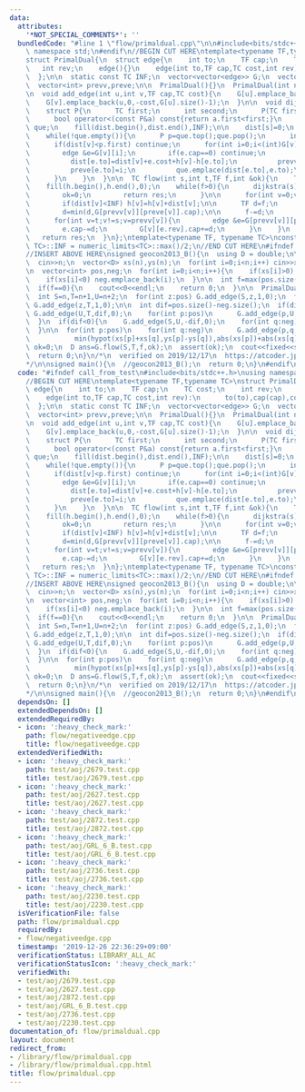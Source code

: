 ```yaml
---
data:
  attributes:
    '*NOT_SPECIAL_COMMENTS*': ''
  bundledCode: "#line 1 \"flow/primaldual.cpp\"\n\n#include<bits/stdc++.h>\nusing\
    \ namespace std;\n#endif\n//BEGIN CUT HERE\ntemplate<typename TF,typename TC>\n\
    struct PrimalDual{\n  struct edge{\n    int to;\n    TF cap;\n    TC cost;\n \
    \   int rev;\n    edge(){}\n    edge(int to,TF cap,TC cost,int rev):\n      to(to),cap(cap),cost(cost),rev(rev){}\n\
    \  };\n\n  static const TC INF;\n  vector<vector<edge>> G;\n  vector<TC> h,dist;\n\
    \  vector<int> prevv,preve;\n\n  PrimalDual(){}\n  PrimalDual(int n):G(n),h(n),dist(n),prevv(n),preve(n){}\n\
    \n  void add_edge(int u,int v,TF cap,TC cost){\n    G[u].emplace_back(v,cap,cost,G[v].size());\n\
    \    G[v].emplace_back(u,0,-cost,G[u].size()-1);\n  }\n\n  void dijkstra(int s){\n\
    \    struct P{\n      TC first;\n      int second;\n      P(TC first,int second):first(first),second(second){}\n\
    \      bool operator<(const P&a) const{return a.first<first;}\n    };\n    priority_queue<P>\
    \ que;\n    fill(dist.begin(),dist.end(),INF);\n\n    dist[s]=0;\n    que.emplace(dist[s],s);\n\
    \    while(!que.empty()){\n      P p=que.top();que.pop();\n      int v=p.second;\n\
    \      if(dist[v]<p.first) continue;\n      for(int i=0;i<(int)G[v].size();i++){\n\
    \        edge &e=G[v][i];\n        if(e.cap==0) continue;\n        if(dist[v]+e.cost+h[v]-h[e.to]<dist[e.to]){\n\
    \          dist[e.to]=dist[v]+e.cost+h[v]-h[e.to];\n          prevv[e.to]=v;\n\
    \          preve[e.to]=i;\n          que.emplace(dist[e.to],e.to);\n        }\n\
    \      }\n    }\n  }\n\n  TC flow(int s,int t,TF f,int &ok){\n    TC res=0;\n\
    \    fill(h.begin(),h.end(),0);\n    while(f>0){\n      dijkstra(s);\n      if(dist[t]==INF){\n\
    \        ok=0;\n        return res;\n      }\n\n      for(int v=0;v<(int)h.size();v++)\n\
    \        if(dist[v]<INF) h[v]=h[v]+dist[v];\n\n      TF d=f;\n      for(int v=t;v!=s;v=prevv[v])\n\
    \        d=min(d,G[prevv[v]][preve[v]].cap);\n\n      f-=d;\n      res=res+h[t]*d;\n\
    \      for(int v=t;v!=s;v=prevv[v]){\n        edge &e=G[prevv[v]][preve[v]];\n\
    \        e.cap-=d;\n        G[v][e.rev].cap+=d;\n      }\n    }\n    ok=1;\n \
    \   return res;\n  }\n};\ntemplate<typename TF, typename TC>\nconst TC PrimalDual<TF,\
    \ TC>::INF = numeric_limits<TC>::max()/2;\n//END CUT HERE\n#ifndef call_from_test\n\
    //INSERT ABOVE HERE\nsigned geocon2013_B(){\n  using D = double;\n\n  int n;\n\
    \  cin>>n;\n  vector<D> xs(n),ys(n);\n  for(int i=0;i<n;i++) cin>>xs[i]>>ys[i];\n\
    \n  vector<int> pos,neg;\n  for(int i=0;i<n;i++){\n    if(xs[i]>0) pos.emplace_back(i);\n\
    \    if(xs[i]<0) neg.emplace_back(i);\n  }\n\n  int f=max(pos.size(),neg.size());\n\
    \  if(f==0){\n    cout<<0<<endl;\n    return 0;\n  }\n\n  PrimalDual<int, D> G(n+3);\n\
    \  int S=n,T=n+1,U=n+2;\n  for(int z:pos) G.add_edge(S,z,1,0);\n  for(int z:neg)\
    \ G.add_edge(z,T,1,0);\n\n  int dif=pos.size()-neg.size();\n  if(dif>0){\n   \
    \ G.add_edge(U,T,dif,0);\n    for(int p:pos)\n      G.add_edge(p,U,1,abs(xs[p]));\n\
    \  }\n  if(dif<0){\n    G.add_edge(S,U,-dif,0);\n    for(int q:neg)\n      G.add_edge(U,q,1,abs(xs[q]));\n\
    \  }\n\n  for(int p:pos)\n    for(int q:neg)\n      G.add_edge(p,q,1,\n      \
    \           min(hypot(xs[p]+xs[q],ys[p]-ys[q]),abs(xs[p])+abs(xs[q])));\n\n  int\
    \ ok=0;\n  D ans=G.flow(S,T,f,ok);\n  assert(ok);\n  cout<<fixed<<setprecision(12)<<ans<<endl;\n\
    \  return 0;\n}\n/*\n  verified on 2019/12/17\n  https://atcoder.jp/contests/geocon2013/tasks/geocon2013_b\n\
    */\n\nsigned main(){\n  //geocon2013_B();\n  return 0;\n}\n#endif\n"
  code: "#ifndef call_from_test\n#include<bits/stdc++.h>\nusing namespace std;\n#endif\n\
    //BEGIN CUT HERE\ntemplate<typename TF,typename TC>\nstruct PrimalDual{\n  struct\
    \ edge{\n    int to;\n    TF cap;\n    TC cost;\n    int rev;\n    edge(){}\n\
    \    edge(int to,TF cap,TC cost,int rev):\n      to(to),cap(cap),cost(cost),rev(rev){}\n\
    \  };\n\n  static const TC INF;\n  vector<vector<edge>> G;\n  vector<TC> h,dist;\n\
    \  vector<int> prevv,preve;\n\n  PrimalDual(){}\n  PrimalDual(int n):G(n),h(n),dist(n),prevv(n),preve(n){}\n\
    \n  void add_edge(int u,int v,TF cap,TC cost){\n    G[u].emplace_back(v,cap,cost,G[v].size());\n\
    \    G[v].emplace_back(u,0,-cost,G[u].size()-1);\n  }\n\n  void dijkstra(int s){\n\
    \    struct P{\n      TC first;\n      int second;\n      P(TC first,int second):first(first),second(second){}\n\
    \      bool operator<(const P&a) const{return a.first<first;}\n    };\n    priority_queue<P>\
    \ que;\n    fill(dist.begin(),dist.end(),INF);\n\n    dist[s]=0;\n    que.emplace(dist[s],s);\n\
    \    while(!que.empty()){\n      P p=que.top();que.pop();\n      int v=p.second;\n\
    \      if(dist[v]<p.first) continue;\n      for(int i=0;i<(int)G[v].size();i++){\n\
    \        edge &e=G[v][i];\n        if(e.cap==0) continue;\n        if(dist[v]+e.cost+h[v]-h[e.to]<dist[e.to]){\n\
    \          dist[e.to]=dist[v]+e.cost+h[v]-h[e.to];\n          prevv[e.to]=v;\n\
    \          preve[e.to]=i;\n          que.emplace(dist[e.to],e.to);\n        }\n\
    \      }\n    }\n  }\n\n  TC flow(int s,int t,TF f,int &ok){\n    TC res=0;\n\
    \    fill(h.begin(),h.end(),0);\n    while(f>0){\n      dijkstra(s);\n      if(dist[t]==INF){\n\
    \        ok=0;\n        return res;\n      }\n\n      for(int v=0;v<(int)h.size();v++)\n\
    \        if(dist[v]<INF) h[v]=h[v]+dist[v];\n\n      TF d=f;\n      for(int v=t;v!=s;v=prevv[v])\n\
    \        d=min(d,G[prevv[v]][preve[v]].cap);\n\n      f-=d;\n      res=res+h[t]*d;\n\
    \      for(int v=t;v!=s;v=prevv[v]){\n        edge &e=G[prevv[v]][preve[v]];\n\
    \        e.cap-=d;\n        G[v][e.rev].cap+=d;\n      }\n    }\n    ok=1;\n \
    \   return res;\n  }\n};\ntemplate<typename TF, typename TC>\nconst TC PrimalDual<TF,\
    \ TC>::INF = numeric_limits<TC>::max()/2;\n//END CUT HERE\n#ifndef call_from_test\n\
    //INSERT ABOVE HERE\nsigned geocon2013_B(){\n  using D = double;\n\n  int n;\n\
    \  cin>>n;\n  vector<D> xs(n),ys(n);\n  for(int i=0;i<n;i++) cin>>xs[i]>>ys[i];\n\
    \n  vector<int> pos,neg;\n  for(int i=0;i<n;i++){\n    if(xs[i]>0) pos.emplace_back(i);\n\
    \    if(xs[i]<0) neg.emplace_back(i);\n  }\n\n  int f=max(pos.size(),neg.size());\n\
    \  if(f==0){\n    cout<<0<<endl;\n    return 0;\n  }\n\n  PrimalDual<int, D> G(n+3);\n\
    \  int S=n,T=n+1,U=n+2;\n  for(int z:pos) G.add_edge(S,z,1,0);\n  for(int z:neg)\
    \ G.add_edge(z,T,1,0);\n\n  int dif=pos.size()-neg.size();\n  if(dif>0){\n   \
    \ G.add_edge(U,T,dif,0);\n    for(int p:pos)\n      G.add_edge(p,U,1,abs(xs[p]));\n\
    \  }\n  if(dif<0){\n    G.add_edge(S,U,-dif,0);\n    for(int q:neg)\n      G.add_edge(U,q,1,abs(xs[q]));\n\
    \  }\n\n  for(int p:pos)\n    for(int q:neg)\n      G.add_edge(p,q,1,\n      \
    \           min(hypot(xs[p]+xs[q],ys[p]-ys[q]),abs(xs[p])+abs(xs[q])));\n\n  int\
    \ ok=0;\n  D ans=G.flow(S,T,f,ok);\n  assert(ok);\n  cout<<fixed<<setprecision(12)<<ans<<endl;\n\
    \  return 0;\n}\n/*\n  verified on 2019/12/17\n  https://atcoder.jp/contests/geocon2013/tasks/geocon2013_b\n\
    */\n\nsigned main(){\n  //geocon2013_B();\n  return 0;\n}\n#endif\n"
  dependsOn: []
  extendedDependsOn: []
  extendedRequiredBy:
  - icon: ':heavy_check_mark:'
    path: flow/negativeedge.cpp
    title: flow/negativeedge.cpp
  extendedVerifiedWith:
  - icon: ':heavy_check_mark:'
    path: test/aoj/2679.test.cpp
    title: test/aoj/2679.test.cpp
  - icon: ':heavy_check_mark:'
    path: test/aoj/2627.test.cpp
    title: test/aoj/2627.test.cpp
  - icon: ':heavy_check_mark:'
    path: test/aoj/2872.test.cpp
    title: test/aoj/2872.test.cpp
  - icon: ':heavy_check_mark:'
    path: test/aoj/GRL_6_B.test.cpp
    title: test/aoj/GRL_6_B.test.cpp
  - icon: ':heavy_check_mark:'
    path: test/aoj/2736.test.cpp
    title: test/aoj/2736.test.cpp
  - icon: ':heavy_check_mark:'
    path: test/aoj/2230.test.cpp
    title: test/aoj/2230.test.cpp
  isVerificationFile: false
  path: flow/primaldual.cpp
  requiredBy:
  - flow/negativeedge.cpp
  timestamp: '2019-12-26 22:36:29+09:00'
  verificationStatus: LIBRARY_ALL_AC
  verificationStatusIcon: ':heavy_check_mark:'
  verifiedWith:
  - test/aoj/2679.test.cpp
  - test/aoj/2627.test.cpp
  - test/aoj/2872.test.cpp
  - test/aoj/GRL_6_B.test.cpp
  - test/aoj/2736.test.cpp
  - test/aoj/2230.test.cpp
documentation_of: flow/primaldual.cpp
layout: document
redirect_from:
- /library/flow/primaldual.cpp
- /library/flow/primaldual.cpp.html
title: flow/primaldual.cpp
---
```

